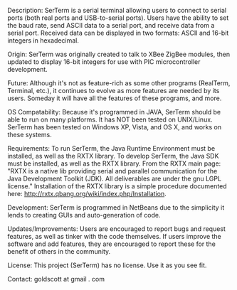 Description:
SerTerm is a serial terminal allowing users to connect to serial ports (both real ports and USB-to-serial ports). Users have the ability to set the baud rate, send ASCII data to a serial port, and receive data from a serial port. Received data can be displayed in two formats: ASCII and 16-bit integers in hexadecimal.

Origin:
SerTerm was originally created to talk to XBee ZigBee modules, then updated to display 16-bit integers for use with PIC microcontroller development.

Future:
Although it's not as feature-rich as some other programs (RealTerm, Terminal, etc.), it continues to evolve as more features are needed by its users. Someday it will have all the features of these programs, and more.

OS Compatability:
Because it's programmed in JAVA, SerTerm should be able to run on many platforms. It has NOT been tested on UNIX/Linux. SerTerm has been tested on Windows XP, Vista, and OS X, and works on these systems.

Requirements:
To run SerTerm, the Java Runtime Environment must be installed, as well as the RXTX library.
To develop SerTerm, the Java SDK must be installed, as well as the RXTX library.
From the RXTX main page:
"RXTX is a native lib providing serial and parallel communication for the Java Development Toolkit (JDK). All deliverables are under the gnu LGPL license."
Installation of the RXTX library is a simple procedure documented here: http://rxtx.qbang.org/wiki/index.php/Installation.


Development:
SerTerm is programmed in NetBeans due to the simplicity it lends to creating GUIs and auto-generation of code.

Updates/Improvements:
Users are encouraged to report bugs and request features, as well as tinker with the code themselves. If users improve the software and add features, they are encouraged to report these for the benefit of others in the community.

License:
This project (SerTerm) has no license. Use it as you see fit.

Contact:
goldscott at gmail . com